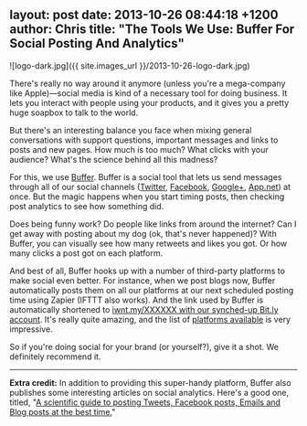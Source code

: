 layout: post
date: 2013-10-26 08:44:18 +1200
author: Chris
title: "The Tools We Use: Buffer For Social Posting And Analytics"
----

![logo-dark.jpg]({{ site.images_url }}/2013-10-26-logo-dark.jpg)

<!-- excerpt -->

There's really no way around it anymore (unless you're a mega-company like Apple)—social media is kind of a necessary tool for doing business. It lets you interact with people using your products, and it gives you a pretty huge soapbox to talk to the world. 

But there's an interesting balance you face when mixing general conversations with support questions, important messages and links to posts and new pages. How much is too much? What clicks with your audience? What's the science behind all this madness?

<!-- /excerpt -->

For this, we use [Buffer](https://bufferapp.com/). Buffer is a social tool that lets us send messages through all of our social channels ([Twitter](https://twitter.com/iwantmyname), [Facebook](https://www.facebook.com/iwantmyname), [Google+](https://plus.google.com/112962523733159717427/posts), [App.net](https://alpha.app.net/iwantmyname)) at once. But the magic happens when you start timing posts, then checking post analytics to see how something did. 

Does being funny work? Do people like links from around the internet? Can I get away with posting about my dog (ok, that's never happened)? With Buffer, you can visually see how many retweets and likes you got. Or how many clicks a post got on each platform.

And best of all, Buffer hooks up with a number of third-party platforms to make social even better. For instance, when we post blogs now, Buffer automatically posts them on all our platforms at our next scheduled posting time using Zapier (IFTTT also works). And the link used by Buffer is automatically shortened to [iwnt.my/XXXXXX with our synched-up Bit.ly account](https://iwantmyname.com/blog/2013/10/the-tools-we-use-bitly-for-link-shortening.html). It's really quite amazing, and the list of [platforms available](https://bufferapp.com/extras) is very impressive. 

So if you're doing social for your brand (or yourself?), give it a shot. We definitely recommend it.

***

**Extra credit:** In addition to providing this super-handy platform, Buffer also publishes some interesting articles on social analytics. Here's a good one, titled, "[A scientific guide to posting Tweets, Facebook posts, Emails and Blog posts at the best time.](http://blog.bufferapp.com/best-time-to-tweet-post-to-facebook-send-emails-publish-blogposts)"
